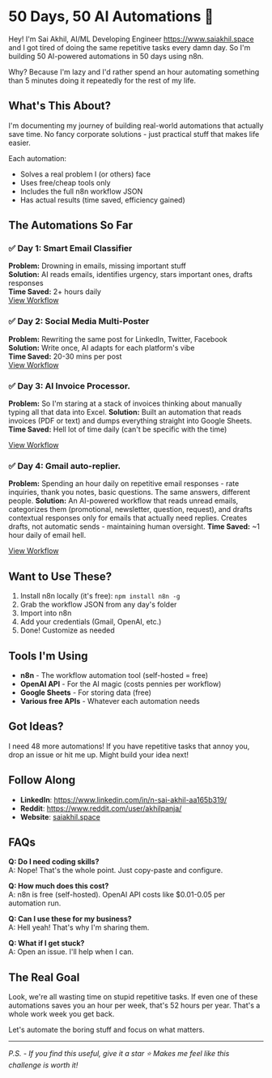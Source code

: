 # 50 Days, 50 AI Automations 🚀

Hey! I'm Sai Akhil, AI/ML Developing Engineer https://www.saiakhil.space and I got tired of doing the same repetitive tasks every damn day. So I'm building 50 AI-powered automations in 50 days using n8n.

Why? Because I'm lazy and I'd rather spend an hour automating something than 5 minutes doing it repeatedly for the rest of my life.

## What's This About?

I'm documenting my journey of building real-world automations that actually save time. No fancy corporate solutions - just practical stuff that makes life easier.

Each automation:
- Solves a real problem I (or others) face
- Uses free/cheap tools only
- Includes the full n8n workflow JSON
- Has actual results (time saved, efficiency gained)

## The Automations So Far

### ✅ Day 1: Smart Email Classifier
**Problem:** Drowning in emails, missing important stuff  
**Solution:** AI reads emails, identifies urgency, stars important ones, drafts responses  
**Time Saved:** 2+ hours daily  
[View Workflow](https://github.com/SaiAkhil066/n8n_50-50_challenge/blob/main/Day1_Smart_Email_Classifier.json)

### ✅ Day 2: Social Media Multi-Poster  
**Problem:** Rewriting the same post for LinkedIn, Twitter, Facebook  
**Solution:** Write once, AI adapts for each platform's vibe  
**Time Saved:** 20-30 mins per post  
[View Workflow](https://github.com/SaiAkhil066/n8n_50-50_challenge/blob/main/Day2_Social_media_Multi_Posting_.json)

### ✅ Day 3: AI Invoice Processor.
**Problem:** So I'm staring at a stack of invoices thinking about manually typing all that data into Excel.
**Solution:** Built an automation that reads invoices (PDF or text) and dumps everything straight into Google Sheets.
**Time Saved:** Hell lot of time daily (can't be specific with the time)

[View Workflow](https://github.com/SaiAkhil066/n8n_50-50_challenge/blob/main/Day3_AI_Invoice_Processor.json)

### ✅ Day 4: Gmail auto-replier.
**Problem:** Spending an hour daily on repetitive email responses - rate inquiries, thank you notes, basic questions. The same answers, different people.
**Solution:** An AI-powered workflow that reads unread emails, categorizes them (promotional, newsletter, question, request), and drafts contextual responses only for emails that actually need replies. Creates drafts, not automatic sends - maintaining human oversight.
**Time Saved:** ~1 hour daily of email hell.

[View Workflow](https://github.com/SaiAkhil066/n8n_50-50_challenge/blob/main/Day_4__Gmail_Auto_Replier.json)

## Want to Use These?

1. Install n8n locally (it's free): `npm install n8n -g`
2. Grab the workflow JSON from any day's folder
3. Import into n8n
4. Add your credentials (Gmail, OpenAI, etc.)
5. Done! Customize as needed

## Tools I'm Using

- **n8n** - The workflow automation tool (self-hosted = free)
- **OpenAI API** - For the AI magic (costs pennies per workflow)
- **Google Sheets** - For storing data (free)
- **Various free APIs** - Whatever each automation needs

## Got Ideas?

I need 48 more automations! If you have repetitive tasks that annoy you, drop an issue or hit me up. Might build your idea next!

## Follow Along

- **LinkedIn**: https://www.linkedin.com/in/n-sai-akhil-aa165b319/
- **Reddit**: https://www.reddit.com/user/akhilpanja/
- **Website**: [saiakhil.space](https://saiakhil.space)

## FAQs

**Q: Do I need coding skills?**  
A: Nope! That's the whole point. Just copy-paste and configure.

**Q: How much does this cost?**  
A: n8n is free (self-hosted). OpenAI API costs like $0.01-0.05 per automation run.

**Q: Can I use these for my business?**  
A: Hell yeah! That's why I'm sharing them.

**Q: What if I get stuck?**  
A: Open an issue. I'll help when I can.

## The Real Goal

Look, we're all wasting time on stupid repetitive tasks. If even one of these automations saves you an hour per week, that's 52 hours per year. That's a whole work week you get back.

Let's automate the boring stuff and focus on what matters.

---

*P.S. - If you find this useful, give it a star ⭐ Makes me feel like this challenge is worth it!*
